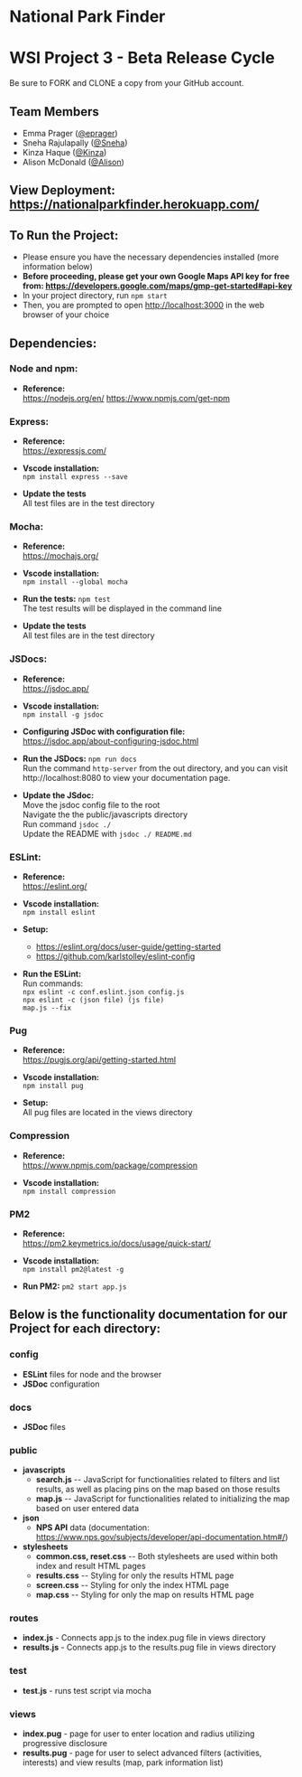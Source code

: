 # National Park Finder
# WSI Project 3 - Beta Release Cycle

Be sure to FORK and CLONE a copy from your GitHub account.

## Team Members
* Emma Prager ([@eprager](https://github.com/eprager/))
* Sneha Rajulapally ([@Sneha](https://github.com/SnehaRajulapally))
* Kinza Haque ([@Kinza](https://github.com/khaque1))
* Alison McDonald ([@Alison](https://github.com/missamcdonald))

## View Deployment: https://nationalparkfinder.herokuapp.com/

## To Run the Project:

* Please ensure you have the necessary dependencies installed (more information below)
* **Before proceeding, please get your own Google Maps API key for free from: https://developers.google.com/maps/gmp-get-started#api-key**
* In your project directory, run `npm start`
* Then, you are prompted to open [http://localhost:3000](http://localhost:3000) in the web browser of your choice

## Dependencies:

### Node and npm:

- **Reference:** <br>
https://nodejs.org/en/
https://www.npmjs.com/get-npm

### Express:

- **Reference:** <br>
https://expressjs.com/

- **Vscode installation:** <br>
``npm install express --save``

- **Update the tests** <br>
All test files are in the test directory

### Mocha:

- **Reference:** <br>
https://mochajs.org/

- **Vscode installation:** <br>
``npm install --global mocha``

- **Run the tests:**
``npm test`` <br>
The test results will be displayed in the command line

- **Update the tests** <br>
All test files are in the test directory

### JSDocs:

- **Reference:** <br>
https://jsdoc.app/

- **Vscode installation:** <br>
``npm install -g jsdoc``

- **Configuring JSDoc with configuration file:** <br>
https://jsdoc.app/about-configuring-jsdoc.html

- **Run the JSDocs:**
``npm run docs`` <br>
Run the command ``http-server`` from the out directory, and you can visit http://localhost:8080 to view your documentation page.

- **Update the JSdoc:** <br>
Move the jsdoc config file to the root <br>
Navigate the the public/javascripts directory <br>
Run command ``jsdoc ./`` <br>
Update the README with ``jsdoc ./ README.md``

### ESLint:

- **Reference:** <br>
https://eslint.org/

- **Vscode installation:** <br>
``npm install eslint``

- **Setup:** <br>
  - https://eslint.org/docs/user-guide/getting-started
  - https://github.com/karlstolley/eslint-config

- **Run the ESLint:** <br>
Run commands: <br>
``npx eslint -c conf.eslint.json config.js`` <br>
``npx eslint -c (json file) (js file)`` <br>
``map.js --fix``

### Pug

- **Reference:** <br>
https://pugjs.org/api/getting-started.html

- **Vscode installation:** <br>
``npm install pug``

- **Setup:** <br>
All pug files are located in the views directory

### Compression

- **Reference:** <br>
https://www.npmjs.com/package/compression

- **Vscode installation:** <br>
``npm install compression``

### PM2

- **Reference:** <br>
https://pm2.keymetrics.io/docs/usage/quick-start/

- **Vscode installation:** <br>
``npm install pm2@latest -g``

- **Run PM2:**
``pm2 start app.js`` <br>

## Below is the functionality documentation for our Project for each directory:

### config
- **ESLint** files for node and the browser
- **JSDoc** configuration

### docs
- **JSDoc** files

### public
- **javascripts**
  - **search.js** -- JavaScript for functionalities related to filters and list results, as well as placing pins on the map based on those results
  - **map.js** -- JavaScript for functionalities related to initializing the map based on user entered data
- **json** 
  - **NPS API** data (documentation: https://www.nps.gov/subjects/developer/api-documentation.htm#/)
- **stylesheets**
  - **common.css, reset.css** -- Both stylesheets are used within both index and result HTML pages
  - **results.css** -- Styling for only the results HTML page
  - **screen.css** -- Styling for only the index HTML page
  - **map.css** -- Styling for only the map on results HTML page

### routes
- **index.js** - Connects app.js to the index.pug file in views directory
- **results.js** - Connects app.js to the results.pug file in views directory

### test
- **test.js** - runs test script via mocha

### views
- **index.pug** - page for user to enter location and radius utilizing progressive disclosure 
- **results.pug** - page for user to select advanced filters (activities, interests) and view results (map, park information list)
